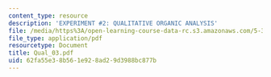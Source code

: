 ```yaml
---
content_type: resource
description: 'EXPERIMENT #2: QUALITATIVE ORGANIC ANALYSIS'
file: /media/https%3A/open-learning-course-data-rc.s3.amazonaws.com/5-32-intermediate-chemical-experimentation-spring-2003/62fa55e38b561e928ad29d3988bc877b_Qual_03.pdf
file_type: application/pdf
resourcetype: Document
title: Qual_03.pdf
uid: 62fa55e3-8b56-1e92-8ad2-9d3988bc877b
---
```

